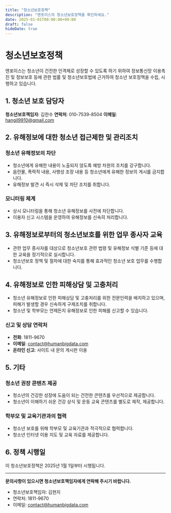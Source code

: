 ```yaml
---
title: "청소년보호정책"
description: "앤포이스의 청소년보호정책을 확인하세요."
date: 2025-01-01T00:00:00+09:00
draft: false
hideDate: true
---
```


# 청소년보호정책

앤포이스는 청소년이 건전한 인격체로 성장할 수 있도록 하기 위하여 정보통신망 이용촉진 및 정보보호 등에 관한 법률 및 청소년보호법에 근거하여 청소년 보호정책을 수립, 시행하고 있습니다.

## 1. 청소년 보호 담당자

**청소년보호책임자**: 김한수
**연락처**: 010-7539-8504
**이메일**: hangil9910@gmail.com

## 2. 유해정보에 대한 청소년 접근제한 및 관리조치

### 청소년 유해정보의 차단
- 청소년에게 유해한 내용이 노출되지 않도록 예방 차원의 조치를 강구합니다.
- 음란물, 폭력적 내용, 사행성 조장 내용 등 청소년에게 유해한 정보의 게시를 금지합니다.
- 유해정보 발견 시 즉시 삭제 및 차단 조치를 취합니다.

### 모니터링 체계
- 상시 모니터링을 통해 청소년 유해정보를 사전에 차단합니다.
- 이용자 신고 시스템을 운영하여 유해정보를 신속히 처리합니다.

## 3. 유해정보로부터의 청소년보호를 위한 업무 종사자 교육

- 관련 업무 종사자를 대상으로 청소년보호 관련 법령 및 유해정보 식별 기준 등에 대한 교육을 정기적으로 실시합니다.
- 청소년보호 정책 및 절차에 대한 숙지를 통해 효과적인 청소년 보호 업무를 수행합니다.

## 4. 유해정보로 인한 피해상담 및 고충처리

- 청소년 유해정보로 인한 피해상담 및 고충처리를 위한 전문인력을 배치하고 있으며, 피해가 발생할 경우 신속하게 구제조치를 취합니다.
- 청소년 및 학부모는 언제든지 유해정보로 인한 피해를 신고할 수 있습니다.

### 신고 및 상담 연락처
- **전화**: 1811-9670
- **이메일**: contact@humanbigdata.com
- **온라인 신고**: 사이트 내 문의 게시판 이용

## 5. 기타

### 청소년 권장 콘텐츠 제공
- 청소년의 건강한 성장에 도움이 되는 건전한 콘텐츠를 우선적으로 제공합니다.
- 청소년이 이해하기 쉬운 건강 상식 및 운동 교육 콘텐츠를 별도로 제작, 제공합니다.

### 학부모 및 교육기관과의 협력
- 청소년 보호를 위해 학부모 및 교육기관과 적극적으로 협력합니다.
- 청소년 인터넷 이용 지도 및 교육 자료를 제공합니다.

## 6. 정책 시행일

이 청소년보호정책은 2025년 1월 1일부터 시행됩니다.

---

**문의사항이 있으시면 청소년보호책임자에게 연락해 주시기 바랍니다.**
- 청소년보호책임자: 김현지
- 연락처: 1811-9670
- 이메일: contact@humanbigdata.com
